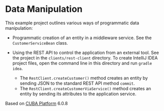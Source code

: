 # Data Manipulation

This example project outlines various ways of programmatic data manipulation:

- Programmatic creation of an entity in a middleware service. See the `CustomerServiceBean` class.

- Using the REST API to control the application from an external tool. See the project in the `clients/rest-client` directory. To create IntelliJ IDEA project files, open the command line in this directory and run `gradle idea`.
    - The `RestClient.createCustomer()` method creates an entity by sending JSON to the standard REST API method `commit`.
     - The `RestClient.createCustomerViaService()` method creates an entity by sending its attributes to the application service.

Based on [CUBA Platform](https://www.cuba-platform.com/) 6.0.8

